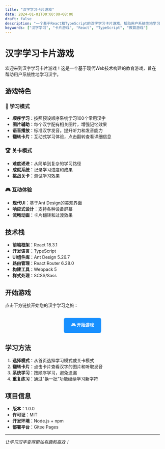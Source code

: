 ```yaml
---
title: "汉字学习卡片游戏"
date: 2024-01-01T00:00:00+08:00
draft: false
description: "一个基于React和TypeScript的汉字学习卡片游戏，帮助用户系统性地学习汉字发音和含义。"
keywords: ["汉字学习", "卡片游戏", "React", "TypeScript", "教育游戏"]
---
```


# 汉字学习卡片游戏

欢迎来到汉字学习卡片游戏！这是一个基于现代Web技术构建的教育游戏，旨在帮助用户系统性地学习汉字。

## 游戏特色

### 🎯 学习模式
- **顺序学习**：按照预设顺序系统学习100个常用汉字
- **图片辅助**：每个汉字配有相关图片，增强记忆效果
- **语音播放**：标准汉字发音，提升听力和发音能力
- **翻转卡片**：互动式学习体验，点击翻转查看详细信息

### 🏆 关卡模式
- **难度递进**：从简单到复杂的学习路径
- **成就系统**：记录学习进度和成果
- **挑战关卡**：测试学习效果

### 🎮 互动体验
- **现代UI**：基于Ant Design的美观界面
- **响应式设计**：支持各种设备屏幕
- **流畅动画**：卡片翻转和过渡效果

## 技术栈

- **前端框架**：React 18.3.1
- **开发语言**：TypeScript
- **UI组件库**：Ant Design 5.26.7
- **路由管理**：React Router 6.28.0
- **构建工具**：Webpack 5
- **样式处理**：SCSS/Sass

## 开始游戏

点击下方链接开始您的汉字学习之旅：

<div style="text-align: center; margin: 2rem 0;">
  <a href="/dist/index.html" style="display: inline-block; padding: 12px 24px; background-color: #1890ff; color: white; text-decoration: none; border-radius: 6px; font-weight: bold;">🎮 开始游戏</a>
</div>

## 学习方法

1. **选择模式**：从首页选择学习模式或关卡模式
2. **翻转卡片**：点击卡片查看汉字的图片和听取发音
3. **系统学习**：按顺序学习，避免遗漏
4. **重复练习**：通过"换一批"功能继续学习新字符

## 项目信息

- **版本**：1.0.0
- **许可证**：MIT
- **开发环境**：Node.js + npm
- **部署平台**：Gitee Pages

---

*让学习汉字变得更加有趣和高效！*